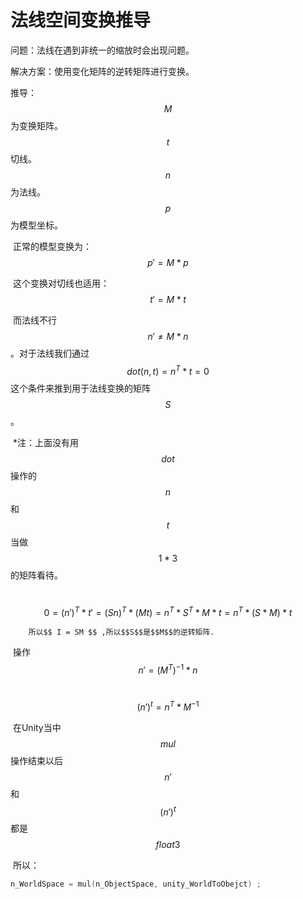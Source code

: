 # 法线空间变换推导

问题：法线在遇到非统一的缩放时会出现问题。

解决方案：使用变化矩阵的逆转矩阵进行变换。

推导：	$$ M ​$$ 为变换矩阵。$$ t ​$$ 切线。$$ n ​$$ 为法线。$$ p ​$$ 为模型坐标。

​	         正常的模型变换为：  $$ p' = M * p ​$$

​		 这个变换对切线也适用：$$ t' = M * t ​$$

​		 而法线不行$$ n'  \neq  M * n $$。对于法线我们通过 $$ dot(n, t) =  n^{T}  * t =  0 $$  这个条件来推到用于法线变换的矩阵$$ S $$。

​		*注：上面没有用$$ dot ​$$操作的$$n​$$和$$t​$$ 当做 $$1 * 3​$$的矩阵看待。

​		 $$ 0 = (n')^T * t'  = (Sn)^T * (Mt) = n^T * S^T * M * t = n^T * (S*M)*t$$ 

 		所以$$ I = SM $$ ,所以$$S$$是$$M$$的逆转矩阵.

​		操作 $$n' = (M^T )^{-1}  * n  ​$$  

​                       $$(n')^t = n^T * M^{-1}​$$ 

​                在Unity当中$$mul$$操作结束以后$$ n'  $$ 和 $$(n')^t$$都是$$float3$$ 

​		所以：

```c
n_WorldSpace = mul(n_ObjectSpace, unity_WorldToObejct) ;
```


